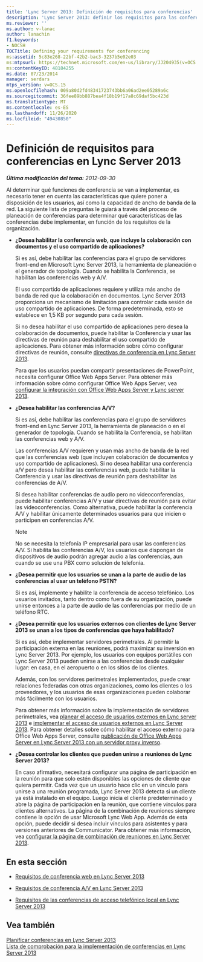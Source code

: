 ```yaml
---
title: 'Lync Server 2013: Definición de requisitos para conferencias'
description: 'Lync Server 2013: definir los requisitos para las conferencias.'
ms.reviewer: ''
ms.author: v-lanac
author: lanachin
f1.keywords:
- NOCSH
TOCTitle: Defining your requirements for conferencing
ms:assetid: 5c83e268-22bf-42b2-bac3-3237b5e02e03
ms:mtpsurl: https://technet.microsoft.com/en-us/library/JJ204935(v=OCS.15)
ms:contentKeyID: 48184255
ms.date: 07/23/2014
manager: serdars
mtps_version: v=OCS.15
ms.openlocfilehash: 009a80d2fd48341723743bb6a06ad2ee05289a6c
ms.sourcegitcommit: 36fee89bb887bea4f18b19f17a8c69daf5bc423d
ms.translationtype: MT
ms.contentlocale: es-ES
ms.lasthandoff: 11/26/2020
ms.locfileid: "49430850"
---
```

# <a name="defining-your-requirements-for-conferencing-in-lync-server-2013"></a>Definición de requisitos para conferencias en Lync Server 2013

<div data-xmlns="http://www.w3.org/1999/xhtml">

<div class="topic" data-xmlns="http://www.w3.org/1999/xhtml" data-msxsl="urn:schemas-microsoft-com:xslt" data-cs="https://msdn.microsoft.com/">

<div data-asp="https://msdn2.microsoft.com/asp">



</div>

<div id="mainSection">

<div id="mainBody">

<span> </span>

_**Última modificación del tema:** 2012-09-30_

Al determinar qué funciones de conferencia se van a implementar, es necesario tener en cuenta las características que quiere poner a disposición de los usuarios, así como la capacidad de ancho de banda de la red. La siguiente lista de preguntas le guiará a través del proceso de planeación de conferencias para determinar qué características de las conferencias debe implementar, en función de los requisitos de la organización.

  - **¿Desea habilitar la conferencia web, que incluye la colaboración con documentos y el uso compartido de aplicaciones?**
    
    Si es así, debe habilitar las conferencias para el grupo de servidores front-end en Microsoft Lync Server 2013, la herramienta de planeación o el generador de topología. Cuando se habilita la Conferencia, se habilitan las conferencias web y A/V.
    
    El uso compartido de aplicaciones requiere y utiliza más ancho de banda de red que la colaboración en documentos. Lync Server 2013 proporciona un mecanismo de limitación para controlar cada sesión de uso compartido de aplicaciones. De forma predeterminada, esto se establece en 1,5 KB por segundo para cada sesión.
    
    Si no desea habilitar el uso compartido de aplicaciones pero desea la colaboración de documentos, puede habilitar la Conferencia y usar las directivas de reunión para deshabilitar el uso compartido de aplicaciones. Para obtener más información sobre cómo configurar directivas de reunión, consulte [directivas de conferencia en Lync Server 2013](lync-server-2013-conferencing-policies.md).
    
    Para que los usuarios puedan compartir presentaciones de PowerPoint, necesita configurar Office Web Apps Server. Para obtener más información sobre cómo configurar Office Web Apps Server, vea [configurar la integración con Office Web Apps Server y Lync server 2013](lync-server-2013-enabling-office-web-apps-server-and-lync-server-2013.md).

  - **¿Desea habilitar las conferencias A/V?**
    
    Si es así, debe habilitar las conferencias para el grupo de servidores front-end en Lync Server 2013, la herramienta de planeación o en el generador de topología. Cuando se habilita la Conferencia, se habilitan las conferencias web y A/V.
    
    Las conferencias A/V requieren y usan más ancho de banda de la red que las conferencias web (que incluyen colaboración de documentos y uso compartido de aplicaciones). Si no desea habilitar una conferencia a/V pero desea habilitar las conferencias web, puede habilitar la Conferencia y usar las directivas de reunión para deshabilitar las conferencias de A/V.
    
    Si desea habilitar conferencias de audio pero no videoconferencias, puede habilitar conferencias A/V y usar directivas de reunión para evitar las videoconferencias. Como alternativa, puede habilitar la conferencia A/V y habilitar únicamente determinados usuarios para que inicien o participen en conferencias A/V.
    
    <div>
    

    > [!NOTE]  
    > No se necesita la telefonía IP empresarial para usar las conferencias A/V. Si habilita las conferencias A/V, los usuarios que dispongan de dispositivos de audio podrán agregar audio a las conferencias, aun cuando se use una PBX como solución de telefonía.

    
    </div>

  - **¿Desea permitir que los usuarios se unan a la parte de audio de las conferencias al usar un teléfono PSTN?**
    
    Si es así, implemente y habilite la conferencia de acceso telefónico. Los usuarios invitados, tanto dentro como fuera de su organización, puede unirse entonces a la parte de audio de las conferencias por medio de un teléfono RTC.

  - **¿Desea permitir que los usuarios externos con clientes de Lync Server 2013 se unan a los tipos de conferencias que haya habilitado?**
    
    Si es así, debe implementar servidores perimetrales. Al permitir la participación externa en las reuniones, podrá maximizar su inversión en Lync Server 2013. Por ejemplo, los usuarios con equipos portátiles con Lync Server 2013 pueden unirse a las conferencias desde cualquier lugar: en casa, en el aeropuerto o en los sitios de los clientes.
    
    Además, con los servidores perimetrales implementados, puede crear relaciones federadas con otras organizaciones, como los clientes o los proveedores, y los usuarios de esas organizaciones pueden colaborar más fácilmente con los usuarios.
    
    Para obtener más información sobre la implementación de servidores perimetrales, vea [planear el acceso de usuarios externos en Lync server 2013](lync-server-2013-planning-for-external-user-access.md) e [implementar el acceso de usuarios externos en Lync Server 2013](lync-server-2013-deploying-external-user-access.md). Para obtener detalles sobre cómo habilitar el acceso externo para Office Web Apps Server, consulte [publicación de Office Web Apps Server en Lync Server 2013 con un servidor proxy inverso](lync-server-2013-publishing-office-web-apps-server-using-a-reverse-proxy-server.md).

  - **¿Desea controlar los clientes que pueden unirse a reuniones de Lync Server 2013?**
    
    En caso afirmativo, necesitará configurar una página de participación en la reunión para que solo estén disponibles las opciones de cliente que quiera permitir. Cada vez que un usuario hace clic en un vínculo para unirse a una reunión programada, Lync Server 2013 detecta si un cliente ya está instalado en el equipo. Luego inicia el cliente predeterminado y abre la página de participación en la reunión, que contiene vínculos para clientes alternativos. La página de la combinación de reuniones siempre contiene la opción de usar Microsoft Lync Web App. Además de esta opción, puede decidir si desea incluir vínculos para asistentes y para versiones anteriores de Communicator. Para obtener más información, vea [configurar la página de combinación de reuniones en Lync Server 2013](lync-server-2013-configuring-the-meeting-join-page.md).

<div>

## <a name="in-this-section"></a>En esta sección

  - [Requisitos de conferencia web en Lync Server 2013](lync-server-2013-web-conferencing-requirements.md)

  - [Requisitos de conferencia A/V en Lync Server 2013](lync-server-2013-a-v-conferencing-requirements.md)

  - [Requisitos de las conferencias de acceso telefónico local en Lync Server 2013](lync-server-2013-dial-in-conferencing-requirements.md)

</div>

<div>

## <a name="see-also"></a>Vea también


[Planificar conferencias en Lync Server 2013](lync-server-2013-planning-for-conferencing.md)  
[Lista de comprobación para la implementación de conferencias en Lync Server 2013](lync-server-2013-deployment-checklist-for-conferencing.md)  
  

</div>

</div>

<span> </span>

</div>

</div>

</div>

